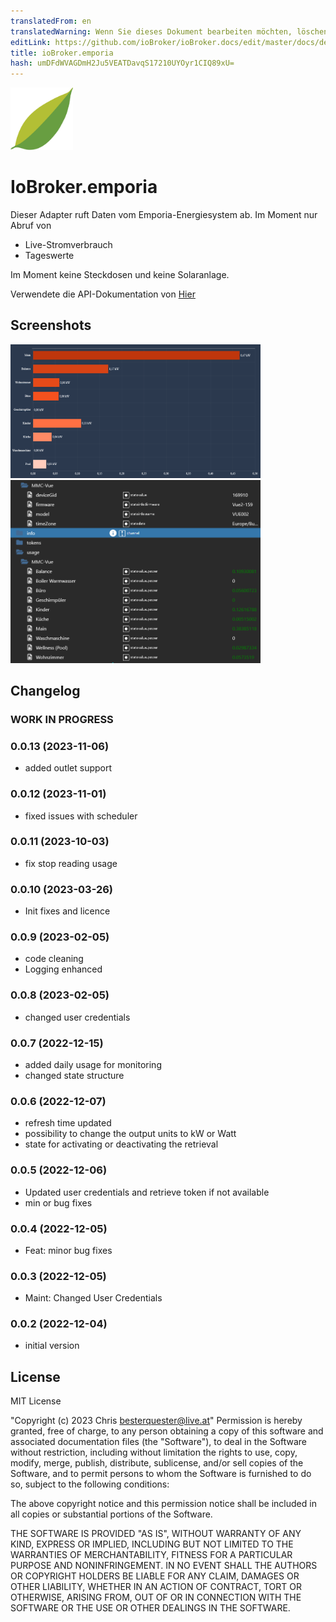 ```yaml
---
translatedFrom: en
translatedWarning: Wenn Sie dieses Dokument bearbeiten möchten, löschen Sie bitte das Feld "translationsFrom". Andernfalls wird dieses Dokument automatisch erneut übersetzt
editLink: https://github.com/ioBroker/ioBroker.docs/edit/master/docs/de/adapterref/iobroker.emporia/README.md
title: ioBroker.emporia
hash: umDFdWVAGDmH2Ju5VEATDavqS17210UYOyr1CIQ89xU=
---
```

<img src="admin/emporia.png" width="100">

# IoBroker.emporia
Dieser Adapter ruft Daten vom Emporia-Energiesystem ab. Im Moment nur Abruf von

- Live-Stromverbrauch
- Tageswerte

Im Moment keine Steckdosen und keine Solaranlage.

Verwendete die API-Dokumentation von [Hier](https://github.com/magico13/PyEmVue/blob/master/api_docs.md)

## Screenshots
<img src="admin/img/screenshot1.png" width="400">

<img src="admin/img/screenshot2.png" width="400">

## Changelog

<!--
  Placeholder for the next version (at the beginning of the line):
  ### **WORK IN PROGRESS**
-->
### **WORK IN PROGRESS**

### 0.0.13 (2023-11-06)
- added outlet support

### 0.0.12 (2023-11-01)
- fixed issues with scheduler

### 0.0.11 (2023-10-03)
- fix stop reading usage

### 0.0.10 (2023-03-26)
- Init fixes and licence

### 0.0.9 (2023-02-05)
- code cleaning
- Logging enhanced

### 0.0.8 (2023-02-05)
- changed user credentials

### 0.0.7 (2022-12-15)
- added daily usage for monitoring
- changed state structure

### 0.0.6 (2022-12-07)
- refresh time updated
- possibility to change the output units to kW or Watt
- state for activating or deactivating the retrieval

### 0.0.5 (2022-12-06)
- Updated user credentials and retrieve token if not available
- min or bug fixes

### 0.0.4 (2022-12-05)
- Feat: minor bug fixes

### 0.0.3 (2022-12-05)
 - Maint: Changed User Credentials

### 0.0.2 (2022-12-04)
- initial version

## License
MIT License

"Copyright (c) 2023 Chris <besterquester@live.at>"
Permission is hereby granted, free of charge, to any person obtaining a copy
of this software and associated documentation files (the "Software"), to deal
in the Software without restriction, including without limitation the rights
to use, copy, modify, merge, publish, distribute, sublicense, and/or sell
copies of the Software, and to permit persons to whom the Software is
furnished to do so, subject to the following conditions:

The above copyright notice and this permission notice shall be included in all
copies or substantial portions of the Software.

THE SOFTWARE IS PROVIDED "AS IS", WITHOUT WARRANTY OF ANY KIND, EXPRESS OR
IMPLIED, INCLUDING BUT NOT LIMITED TO THE WARRANTIES OF MERCHANTABILITY,
FITNESS FOR A PARTICULAR PURPOSE AND NONINFRINGEMENT. IN NO EVENT SHALL THE
AUTHORS OR COPYRIGHT HOLDERS BE LIABLE FOR ANY CLAIM, DAMAGES OR OTHER
LIABILITY, WHETHER IN AN ACTION OF CONTRACT, TORT OR OTHERWISE, ARISING FROM,
OUT OF OR IN CONNECTION WITH THE SOFTWARE OR THE USE OR OTHER DEALINGS IN THE
SOFTWARE.
